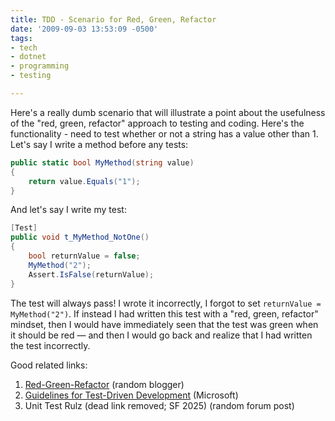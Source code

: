 ```yaml
---
title: TDD - Scenario for Red, Green, Refactor
date: '2009-09-03 13:53:09 -0500'
tags:
- tech
- dotnet
- programming
- testing

---
```


Here's a really dumb scenario that will illustrate a point about the usefulness
of the "red, green, refactor" approach to testing and coding. Here's the
functionality - need to test whether or not a string has a value other than 1.
Let's say I write a method before any tests:

<!-- truncate -->

```csharp
public static bool MyMethod(string value)
{
    return value.Equals("1");
}
```

And let's say I write my test:

```csharp
[Test]
public void t_MyMethod_NotOne()
{
    bool returnValue = false;
    MyMethod("2");
    Assert.IsFalse(returnValue);
}
```

The test will always pass! I wrote it incorrectly, I forgot to set `returnValue
= MyMethod("2")`. If instead I had written this test with a "red, green,
refactor" mindset, then I would have immediately seen that the test was green
when it should be red &mdash; and then I would go back and realize that I had
written the test incorrectly.

Good related links:

1. [Red-Green-Refactor](https://www.jamesshore.com/v2/blog/2005/red-green-refactor) (random blogger)
2. [Guidelines for Test-Driven Development](https://msdn.microsoft.com/en-us/library/aa730844(VS.80).aspx) (Microsoft)
3. Unit Test Rulz (dead link removed; SF 2025) (random forum post)
